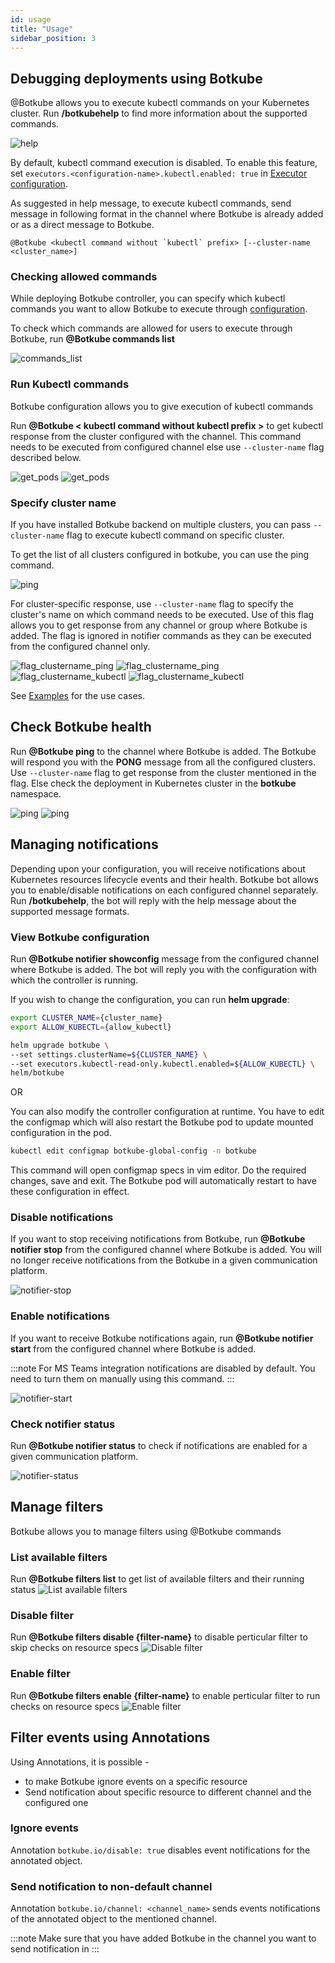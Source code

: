 ```yaml
---
id: usage
title: "Usage"
sidebar_position: 3
---
```


## Debugging deployments using Botkube

@Botkube allows you to execute kubectl commands on your Kubernetes cluster.
Run **/botkubehelp** to find more information about the supported commands.

![help](assets/help.png)

By default, kubectl command execution is disabled. To enable this feature, set `executors.<configuration-name>.kubectl.enabled: true` in [Executor configuration](../configuration/executor).

As suggested in help message, to execute kubectl commands, send message in following format in the channel where Botkube is already added or as a direct message to Botkube.

```
@Botkube <kubectl command without `kubectl` prefix> [--cluster-name <cluster_name>]
```

### Checking allowed commands

While deploying Botkube controller, you can specify which kubectl commands you want to allow Botkube to execute through <a href="../configuration">configuration</a>.

To check which commands are allowed for users to execute through Botkube, run **@Botkube commands list**

![commands_list](assets/commands_list.png)

### Run Kubectl commands

Botkube configuration allows you to give execution of kubectl commands

Run **@Botkube < kubectl command without kubectl prefix >** to get kubectl response from the cluster configured with the channel.
This command needs to be executed from configured channel else use `--cluster-name` flag described below.

![get_pods](assets/get_namespaces.png)
![get_pods](assets/mm_get_ns.png)

### Specify cluster name

If you have installed Botkube backend on multiple clusters, you can pass `--cluster-name` flag to execute kubectl command on specific cluster.

To get the list of all clusters configured in botkube, you can use the ping command.

![ping](assets/ping.png)

For cluster-specific response,
use `--cluster-name` flag to specify the cluster's name on which command needs to be executed.
Use of this flag allows you to get response from any channel or group where Botkube is added.
The flag is ignored in notifier commands as they can be executed from the configured channel only.

![flag_clustername_ping](assets/flag_clustername_ping.png)
![flag_clustername_ping](assets/mm_flag_clustername_ping.png)
![flag_clustername_kubectl](assets/flag_clustername_kubectl.png)
![flag_clustername_kubectl](assets/mm_flag_clustername_kubectl.png)

See [Examples](../examples/#h-examples) for the use cases.

## Check Botkube health

Run **@Botkube ping** to the channel where Botkube is added. The Botkube will respond you with the **PONG** message from all the configured clusters. Use `--cluster-name` flag to get response from the cluster mentioned in the flag. Else check the deployment in Kubernetes cluster in the **botkube** namespace.

![ping](assets/ping.png)
![ping](assets/mm_ping.png)

## Managing notifications

Depending upon your configuration, you will receive notifications about Kubernetes resources lifecycle events and their health.
Botkube bot allows you to enable/disable notifications on each configured channel separately. Run **/botkubehelp**, the bot will reply with the help message about the supported message formats.

### View Botkube configuration

Run **@Botkube notifier showconfig** message from the configured channel where Botkube is added. The bot will reply you with the configuration with which the controller is running.

If you wish to change the configuration, you can run **helm upgrade**:

```bash
export CLUSTER_NAME={cluster_name}
export ALLOW_KUBECTL={allow_kubectl}

helm upgrade botkube \
--set settings.clusterName=${CLUSTER_NAME} \
--set executors.kubectl-read-only.kubectl.enabled=${ALLOW_KUBECTL} \
helm/botkube
```

OR

You can also modify the controller configuration at runtime. You have to edit the configmap which will also restart the Botkube pod to update mounted configuration in the pod.

```bash
kubectl edit configmap botkube-global-config -n botkube
```

This command will open configmap specs in vim editor. Do the required changes, save and exit. The Botkube pod will automatically restart to have these configuration in effect.

### Disable notifications

If you want to stop receiving notifications from Botkube, run **@Botkube notifier stop** from the configured channel where Botkube is added. You will no longer receive notifications from the Botkube in a given communication platform.

![notifier-stop](assets/notifier-stop.png)

### Enable notifications

If you want to receive Botkube notifications again, run **@Botkube notifier start** from the configured channel where Botkube is added.

:::note
For MS Teams integration notifications are disabled by default. You need to turn them on manually using this command.
:::

![notifier-start](assets/notifier-start.png)

### Check notifier status

Run **@Botkube notifier status** to check if notifications are enabled for a given communication platform.

![notifier-status](assets/notifier-status.png)

## Manage filters

Botkube allows you to manage filters using @Botkube commands

### List available filters

Run **@Botkube filters list** to get list of available filters and their running status
![List available filters](assets/filters_list.png)

### Disable filter

Run **@Botkube filters disable {filter-name}** to disable perticular filter to skip checks on resource specs
![Disable filter](assets/filters_disable.png)

### Enable filter

Run **@Botkube filters enable {filter-name}** to enable perticular filter to run checks on resource specs
![Enable filter](assets/filters_enable.png)

## Filter events using Annotations

Using Annotations, it is possible -

- to make Botkube ignore events on a specific resource
- Send notification about specific resource to different channel and the configured one

### Ignore events

Annotation `botkube.io/disable: true` disables event notifications for the annotated object.

### Send notification to non-default channel

Annotation `botkube.io/channel: <channel_name>` sends events notifications of the annotated object to the mentioned channel.

:::note
Make sure that you have added Botkube in the channel you want to send notification in
:::
